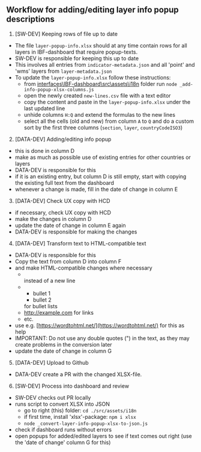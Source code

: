 ## Workflow for adding/editing layer info popup descriptions

1. [SW-DEV] Keeping rows of file up to date

- The file `layer-popup-info.xlsx` should at any time contain rows for all layers in IBF-dashboard that require popup-texts.
- SW-DEV is responsible for keeping this up to date
- This involves all entries from `indicator-metadata.json` and all 'point' and 'wms' layers from `layer-metadata.json`
- To update the `layer-popup-info.xlsx` follow these instructions:
  - from [interfaces\IBF-dashboard\src\assets\i18n](interfaces\IBF-dashboard\src\assets\i18n) folder run `node _add-info-popup-xlsx-columns.js`
  - open the newly created `new-lines.csv` file with a text editor
  - copy the content and paste in the `layer-popup-info.xlsx` under the last updated line
  - unhide columns `H:Q` and extend the formulas to the new lines
  - select all the cells (old and new) from column `A` to `Q` and do a custom sort by the first three columns (`section`, `layer`, `countryCodeISO3`)

2. [DATA-DEV] Adding/editing info popup

- this is done in column D
- make as much as possible use of existing entries for other countries or layers
- DATA-DEV is responsible for this
- if it is an existing entry, but column D is still empty, start with copying the existing full text from the dashboard
- whenever a change is made, fill in the date of change in column E

3. [DATA-DEV] Check UX copy with HCD

- if necessary, check UX copy with HCD
- make the changes in column D
- update the date of change in column E again
- DATA-DEV is responsible for making the changes

4. [DATA-DEV] Transform text to HTML-compatible text

- DATA-DEV is responsible for this
- Copy the text from column D into column F
- and make HTML-compatible changes where necessary
  - <br> instead of a new line
  - <ul><li>bullet 1</li><li>bullet 2</li></ul> for bullet lists
  - <a href="http://example.com">http://example.com</a> for links
  - etc.
- use e.g. [https://wordtohtml.net/](https://wordtohtml.net/) for this as help
- IMPORTANT: Do not use any double quotes (") in the text, as they may create problems in the conversion later
- update the date of change in column G

5. [DATA-DEV] Upload to Github

- DATA-DEV create a PR with the changed XLSX-file.

6. [SW-DEV] Process into dashboard and review

- SW-DEV checks out PR locally
- runs script to convert XLSX into JSON
  - go to right (this) folder: `cd ./src/assets/i18n`
  - if first time, install 'xlsx'-package: `npm i xlsx`
  - `node _convert-layer-info-popup-xlsx-to-json.js`
- check if dashboard runs without errors
- open popups for added/edited layers to see if text comes out right (use the 'date of change' column G for this)
